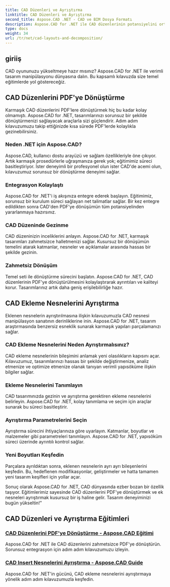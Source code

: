 ```yaml
---
title: CAD Düzenleri ve Ayrıştırma
linktitle: CAD Düzenleri ve Ayrıştırma
second_title: Aspose.CAD .NET - CAD ve BIM Dosya Formatı
description: Aspose.CAD for .NET ile CAD düzenlerinin potansiyelini ortaya çıkarın! Kılavuzumuzu kullanarak tasarımları kolayca PDF'ye dönüştürün. Eklenen nesnelerin zahmetsizce ayrıştırılmasında ustalaşın.
type: docs
weight: 34
url: /tr/net/cad-layouts-and-decomposition/
---
```




## giriiş

CAD oyununuzu yükseltmeye hazır mısınız? Aspose.CAD for .NET ile verimli tasarım manipülasyonu dünyasına dalın. Bu kapsamlı kılavuzda size temel eğitimlerde yol göstereceğiz.
## CAD Düzenlerini PDF'ye Dönüştürme

Karmaşık CAD düzenlerini PDF'lere dönüştürmek hiç bu kadar kolay olmamıştı. Aspose.CAD for .NET, tasarımlarınızı sorunsuz bir şekilde dönüştürmenizi sağlayacak araçlarla sizi güçlendirir. Adım adım kılavuzumuzu takip ettiğinizde kısa sürede PDF'lerde kolaylıkla gezinebilirsiniz.

### Neden .NET için Aspose.CAD?

Aspose.CAD, kullanıcı dostu arayüzü ve sağlam özellikleriyle öne çıkıyor. Artık karmaşık prosedürlerle uğraşmanıza gerek yok; eğitimimiz süreci basitleştiriyor. İster deneyimli bir profesyonel olun ister CAD'de acemi olun, kılavuzumuz sorunsuz bir dönüştürme deneyimi sağlar.

### Entegrasyon Kolaylaştı

Aspose.CAD for .NET'i iş akışınıza entegre ederek başlayın. Eğitimimiz, sorunsuz bir kurulum süreci sağlayan net talimatlar sağlar. Bir kez entegre edildikten sonra CAD'den PDF'ye dönüşümün tüm potansiyelinden yararlanmaya hazırsınız.

### CAD Düzeninde Gezinme

CAD düzeninizin inceliklerini anlayın. Aspose.CAD for .NET, karmaşık tasarımları zahmetsizce halletmenizi sağlar. Kusursuz bir dönüşümün temelini atarak katmanlar, nesneler ve açıklamalar arasında hassas bir şekilde gezinin.

### Zahmetsiz Dönüşüm

Temel seti ile dönüştürme sürecini başlatın. Aspose.CAD for .NET, CAD düzenlerinin PDF'ye dönüştürülmesini kolaylaştırarak ayrıntıları ve kaliteyi korur. Tasarımlarınız artık daha geniş erişilebilirliğe hazır.

## CAD Ekleme Nesnelerini Ayrıştırma

Eklenen nesnelerin ayrıştırılmasına ilişkin kılavuzumuzla CAD nesnesi manipülasyon sanatının derinliklerine inin. Aspose.CAD for .NET, tasarım araştırmasında benzersiz esneklik sunarak karmaşık yapıları parçalamanızı sağlar.

### CAD Ekleme Nesnelerini Neden Ayrıştırmalısınız?

CAD ekleme nesnelerinin bileşimini anlamak yeni olasılıkların kapısını açar. Kılavuzumuz, tasarımlarınızı hassas bir şekilde değiştirmenize, analiz etmenize ve optimize etmenize olanak tanıyan verimli yapısöküme ilişkin bilgiler sağlar.

### Ekleme Nesnelerini Tanımlayın

CAD tasarımınızda gezinin ve ayrıştırma gerektiren ekleme nesnelerini belirleyin. Aspose.CAD for .NET, kolay tanımlama ve seçim için araçlar sunarak bu süreci basitleştirir.

### Ayrıştırma Parametrelerini Seçin

Ayrıştırma sürecini ihtiyaçlarınıza göre uyarlayın. Katmanlar, boyutlar ve malzemeler gibi parametreleri tanımlayın. Aspose.CAD for .NET, yapısöküm süreci üzerinde ayrıntılı kontrol sağlar.

### Yeni Boyutları Keşfedin

Parçalara ayrıldıktan sonra, eklenen nesnelerin ayrı ayrı bileşenlerini keşfedin. Bu, hedeflenen modifikasyonlar, geliştirmeler ve hatta tamamen yeni tasarım keşifleri için yollar açar.

Sonuç olarak Aspose.CAD for .NET, CAD dünyasında ezber bozan bir özellik taşıyor. Eğitimlerimiz sayesinde CAD düzenlerini PDF'ye dönüştürmek ve ek nesneleri ayrıştırmak kusursuz bir iş haline gelir. Tasarım deneyiminizi bugün yükseltin!"
## CAD Düzenleri ve Ayrıştırma Eğitimleri
### [CAD Düzenlerini PDF'ye Dönüştürme - Aspose.CAD Eğitimi](./converting-cad-layouts-to-pdf/)
Aspose.CAD for .NET ile CAD düzenlerini zahmetsizce PDF'ye dönüştürün. Sorunsuz entegrasyon için adım adım kılavuzumuzu izleyin.
### [CAD Insert Nesnelerini Ayrıştırma - Aspose.CAD Guide](./decomposing-cad-insert-objects/)
Aspose.CAD for .NET'in gücünü, CAD ekleme nesnelerini ayrıştırmaya yönelik adım adım kılavuzumuzla keşfedin.